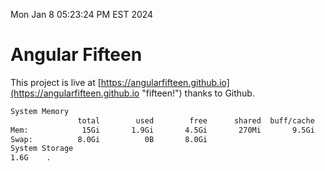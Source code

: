 Mon Jan  8 05:23:24 PM EST 2024

# Angular Fifteen


This project is live at [https://angularfifteen.github.io](https://angularfifteen.github.io "fifteen!") thanks to Github.

```bash
System Memory
               total        used        free      shared  buff/cache   available
Mem:            15Gi       1.9Gi       4.5Gi       270Mi       9.5Gi        13Gi
Swap:          8.0Gi          0B       8.0Gi
System Storage
1.6G	.
```
```bash

